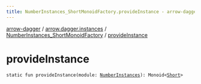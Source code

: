 ```yaml
---
title: NumberInstances_ShortMonoidFactory.provideInstance - arrow-dagger
---
```


[arrow-dagger](../../index.html) / [arrow.dagger.instances](../index.html) / [NumberInstances_ShortMonoidFactory](index.html) / [provideInstance](./provide-instance.html)

# provideInstance

`static fun provideInstance(module: `[`NumberInstances`](../-number-instances/index.html)`): Monoid<`[`Short`](https://kotlinlang.org/api/latest/jvm/stdlib/kotlin/-short/index.html)`>`